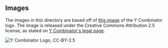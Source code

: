 ## Images

The images in this directory are based off of [this image](http://ycombinator.com/images/Y180.gif) of the Y Combinator logo. The image is released under the Creative Commons Attribution 2.5 license, as stated on [Y Combinator's legal page](http://ycombinator.com/legal.html).

![Y Combinator Logo, CC-BY-2.5](http://ycombinator.com/images/Y180.gif "Y Combinator Logo, CC-BY-2.5")